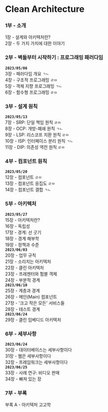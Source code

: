 # Clean Architecture


### 1부 - 소개
1장 - 설계와 아키텍처란?  
2장 - 두 가지 가치에 대한 이야기  

### 2부 - 벽돌부터 시작하기 : 프로그래밍 패러다임
**`2023/05/06`**  
3장 - 패러다임 개요 `ㄱㄴ`  
4장 - 구조적 프로그래밍 `ㄹㅁ`  
5장 - 객체 지향 프로그래밍 `ㄱㄴ`  
6장 - 함수형 프로그래밍 `ㄹㅁ`  

### 3부 - 설계 원칙
**`2023/05/13`**  
7장 - SRP: 단일 책임 원칙 `ㄹㅁ`  
8장 - OCP: 개방-폐쇄 원칙 `ㄱㄴ`  
9장 - LSP: 리스코프 치환 원칙 `ㄹㅁ`  
10장 - ISP: 인터페이스 분리 원칙 `ㄱㄴ`  
11장 - DIP: 의존성 역전 원칙 `ㄹㅁ`  

### 4부 - 컴포넌트 원칙
**`2023/05/20`**  
12장 - 컴포넌트 `ㄹㅁ`  
13장 - 컴포넌트 응집도 `ㄹㅁ`  
14장 - 컴포넌트 결합 `ㄱㄴ`  

### 5부 - 아키텍처
**`2023/05/27`**  
15장 - 아키텍처란?  
16장 - 독립성  
17장 - 경계: 선 긋기  
18장 - 경계 해부학  
19장 - 정책과 수준  
**`2023/06/03`**  
20장 - 업무 규칙  
21장 - 소리치는 아키텍처  
22장 - 클린 아키텍처  
23장 - 프레젠터와 험블 객체  
24장 - 부분적 경계  
**`2023/06/10`**  
25장 - 계층과 경계  
26장 - 메인(Main) 컴포넌트  
27장 - '크고 작은 모든' 서비스들  
28장 - 테스트 경계  
**`2023/06/24`**  
29장 - 클린 임베디드 아키텍처  

### 6부 - 세부사항
**`2023/06/24`**  
30장 - 데이터베이스는 세부사항이다  
31장 - 웹은 세부사항이다  
32장 - 프레임워크는 세부사항이다  
**`2023/06/25`**  
33장 - 사례 연구: 비디오 판매  
34장 - 빠져 있는 장  

### 7부 - 부록
부록 A - 아키텍처 고고학
